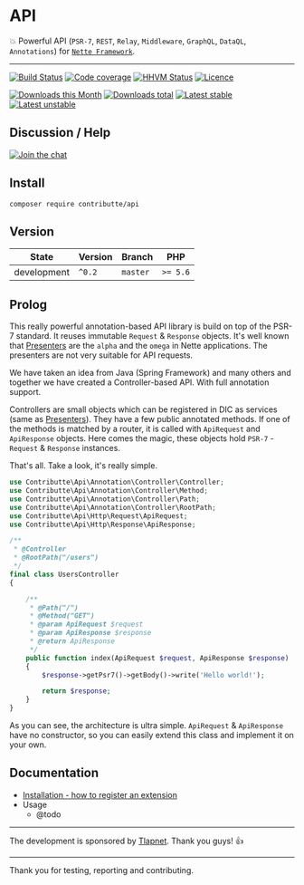 # API

:boom: Powerful API (`PSR-7`, `REST`, `Relay`, `Middleware`, `GraphQL`, `DataQL`, `Annotations`) for [`Nette Framework`](https://github.com/nette/).

-----

[![Build Status](https://img.shields.io/travis/contributte/api.svg?style=flat-square)](https://travis-ci.org/contributte/api)
[![Code coverage](https://img.shields.io/coveralls/contributte/api.svg?style=flat-square)](https://coveralls.io/r/contributte/api)
[![HHVM Status](https://img.shields.io/hhvm/contributte/api.svg?style=flat-square)](http://hhvm.h4cc.de/package/contributte/api)
[![Licence](https://img.shields.io/packagist/l/contributte/api.svg?style=flat-square)](https://packagist.org/packages/contributte/api)

[![Downloads this Month](https://img.shields.io/packagist/dm/contributte/api.svg?style=flat-square)](https://packagist.org/packages/contributte/api)
[![Downloads total](https://img.shields.io/packagist/dt/contributte/api.svg?style=flat-square)](https://packagist.org/packages/contributte/api)
[![Latest stable](https://img.shields.io/packagist/v/contributte/api.svg?style=flat-square)](https://packagist.org/packages/contributte/api)
[![Latest unstable](https://img.shields.io/packagist/vpre/contributte/api.svg?style=flat-square)](https://packagist.org/packages/contributte/api)

## Discussion / Help

[![Join the chat](https://img.shields.io/gitter/room/contributte/contributte.svg?style=flat-square)](http://bit.ly/ctteg)

## Install

```
composer require contributte/api
```

## Version

| State       | Version | Branch   | PHP      |
|-------------|---------|----------|----------|
| development | `^0.2`  | `master` | `>= 5.6` |

## Prolog

This really powerful annotation-based API library is build on top of the PSR-7 standard. It reuses immutable `Request` & `Response` objects. 
It's well known that [Presenters](https://api.nette.org/2.4/Nette.Application.UI.Presenter.html) are the `alpha` and the `omega` in Nette applications.
The presenters are not very suitable for API requests.

We have taken an idea from Java (Spring Framework) and many others and together we have created a Controller-based API. With full annotation support.

Controllers are small objects which can be registered in DIC as services (same as [Presenters](https://api.nette.org/2.4/Nette.Application.UI.Presenter.html)). 
They have a few public annotated methods. If one of the methods is matched by a router, it is called with `ApiRequest` and `ApiResponse` objects. Here comes the magic, these objects hold `PSR-7` - `Request` & `Response` instances.

That's all. Take a look, it's really simple.

```php
use Contributte\Api\Annotation\Controller\Controller;
use Contributte\Api\Annotation\Controller\Method;
use Contributte\Api\Annotation\Controller\Path;
use Contributte\Api\Annotation\Controller\RootPath;
use Contributte\Api\Http\Request\ApiRequest;
use Contributte\Api\Http\Response\ApiResponse;

/**
 * @Controller
 * @RootPath("/users")
 */
final class UsersController
{

    /**
     * @Path("/")
     * @Method("GET")
     * @param ApiRequest $request
     * @param ApiResponse $response
     * @return ApiResponse
     */
    public function index(ApiRequest $request, ApiResponse $response)
    {
        $response->getPsr7()->getBody()->write('Hello world!');

        return $response;
    }
}
```

As you can see, the architecture is ultra simple. `ApiRequest` & `ApiResponse` have no constructor, so you can easily
extend this class and implement it on your own.

## Documentation

- [Installation - how to register an extension](https://github.com/contributte/api/tree/master/.docs#installation)
- Usage
    - @todo

-----

The development is sponsored by [Tlapnet](http://www.tlapnet.cz). Thank you guys! :+1:

-----

Thank you for testing, reporting and contributing.

